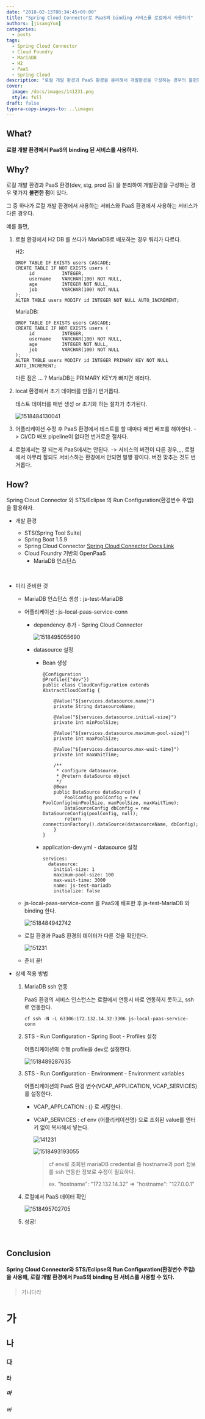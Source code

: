 ```yaml
---
date: "2018-02-13T08:34:45+09:00"
title: "Spring Cloud Connector로 PaaS의 binding 서비스를 로컬에서 사용하기"
authors: [jisangYun]
categories:
  - posts
tags:
  - Spring Cloud Connector
  - Cloud Foundry
  - MariaDB
  - H2
  - PaaS
  - Spring Cloud
description: "로컬 개발 환경과 PaaS 환경을 분리해서 개발환경을 구성하는 경우의 불편한점을 개선하기 위한 방법을 찾아보자"
cover:
  image: /docs/images/141231.png
  style: full
draft: false
typora-copy-images-to: ..\images
---
```




## What?

#### 로컬 개발 환경에서 PaaS의 binding 된 서비스를 사용하자.



## Why?

로컬 개발 환경과 PaaS 환경(dev, stg, prod 등) 을 분리하여 개발환경을 구성하는 경우 몇가지 **불편한 점**이 있다.

그 중 하나가 로컬 개발 환경에서 사용하는 서비스와 PaaS 환경에서 사용하는 서비스가 다른 경우다.



예를 들면,

1. 로컬 환경에서 H2 DB 를 쓰다가 MariaDB로 배포하는 경우 쿼리가 다르다.

   H2:

   ```
   DROP TABLE IF EXISTS users CASCADE;
   CREATE TABLE IF NOT EXISTS users (
     	id 			INTEGER,
     	username 	VARCHAR(100) NOT NULL,
     	age 		INTEGER NOT NULL,
     	job      	VARCHAR(100) NOT NULL
   );
   ALTER TABLE users MODIFY id INTEGER NOT NULL AUTO_INCREMENT;
   ```

   MariaDB:

   ```
   DROP TABLE IF EXISTS users CASCADE;
   CREATE TABLE IF NOT EXISTS users (
     	id 			INTEGER,
     	username 	VARCHAR(100) NOT NULL,
     	age 		INTEGER NOT NULL,
     	job      	VARCHAR(100) NOT NULL
   );
   ALTER TABLE users MODIFY id INTEGER PRIMARY KEY NOT NULL AUTO_INCREMENT;
   ```

   다른 점은 ... ?      MariaDB는 PRIMARY KEY가 빠지면 에러다.

2. local 환경에서 초기 데이터를 만들기 번거롭다. 

   테스트 데이터를 매번 생성 or 초기화 하는 절차가 추가된다.

   ![1518484130041](/docs/images/1518484130041.png)

3. 어플리케이션 수정 후 PaaS 환경에서 테스트를 할 때마다 매번 배포를 해야한다. -> CI/CD 배포 pipeline이 없다면 번거로운 절차다.

4. 로컬에서는 잘 되는게 PaaS에서는 안된다. -> 서비스의 버전이 다른 경우,,,, 로컬에서 아무리 잘되도 서비스하는 환경에서 안되면 말짱 꽝이다. 버전 맞추는 것도 번거롭다.



## How?

Spring Cloud Connector 와 STS/Eclipse 의 Run Configuration(환경변수 주입) 을 활용하자.



- 개발 환경

  - STS(Spring Tool Suite)
  - Spring Boot 1.5.9
  - Spring Cloud Connector [Spring Cloud Connector Docs Link](http://cloud.spring.io/spring-cloud-connectors/spring-cloud-connectors.html)
  - Cloud Foundry 기반의 OpenPaaS
    - MariaDB 인스턴스

  ​

- 미리 준비한 것

  - MariaDB 인스턴스 생성 : js-test-MariaDB

  - 어플리케이션 : js-local-paas-service-conn

    - dependency 추가 - Spring Cloud Connector

      ![1518495055690](/docs/images/1518495055690.png)

    - datasource 설정

      - Bean 생성

        ```
        @Configuration
        @Profile({"dev"})
        public class CloudConfiguration extends AbstractCloudConfig {
        	
        	@Value("${services.datasource.name}")
        	private String datasourceName;

        	@Value("${services.datasource.initial-size}")
        	private int minPoolSize;

        	@Value("${services.datasource.maximum-pool-size}")
        	private int maxPoolSize;

        	@Value("${services.datasource.max-wait-time}")
        	private int maxWaitTime;

        	/**
        	 * configure datasource.
        	 * @return dataSource object
        	 */
        	@Bean
        	public DataSource dataSource() {
        		PoolConfig poolConfig = new PoolConfig(minPoolSize, maxPoolSize, maxWaitTime);
        		DataSourceConfig dbConfig = new DataSourceConfig(poolConfig, null);
        		return connectionFactory().dataSource(datasourceName, dbConfig);
        	}
        }

        ```

      - application-dev.yml - datasource 설정

        ```
        services:
          datasource: 
            initial-size: 1
            maximum-pool-size: 100
            max-wait-time: 3000
            name: js-test-mariadb
            initialize: false
        ```

  - js-local-paas-service-conn 을 PaaS에 배포한 후 js-test-MariaDB 와 binding 한다.

    ![1518484942742](/docs/images/1518484942742.png)

  - 로컬 환경과 PaaS 환경의 데이터가 다른 것을 확인한다.

    ![151231](/docs/images/151231-8495551138.png)

  - 준비 끝!



- 상세 적용 방법

  1. MariaDB ssh 연동

     PaaS 환경의 서비스 인스턴스는 로컬에서 연동시 바로 연동하지 못하고, ssh로 연동한다.

     ```
     cf ssh -N -L 63306:172.132.14.32:3306 js-local-paas-service-conn
     ```

  2. STS - Run Configuration - Spring Boot - Profiles 설정

     어플리케이션의 수행 profile을 dev로 설정한다.

     ![1518489287635](/docs/images/1518489287635.png)

  3. STS - Run Configuration - Environment - Environment variables

     어플리케이션의 PaaS 환경 변수(VCAP_APPLICATION, VCAP_SERVICES)를 설정한다.

     - VCAP_APPLCATION : {} 로 세팅한다.

     - VCAP_SERVICES : cf env {어플리케이션명} 으로 조회된 value를 엔터키 없이 복사해서 넣는다.

       ![141231](/docs/images/1518492727313.png)

       ![1518493193055](/docs/images/1518493193055.png)

       > cf env로 조회된 mariaDB credential 중 hostname과 port 정보를 ssh 연동한 정보로 수정이 필요하다.
       >
       > ex. "hostname": "172.132.14.32" => "hostname": "127.0.0.1"

  4. 로컬에서 PaaS 데이터 확인

     ![1518495702705](/docs/images/1518495702705.png)

  5. 성공!

  ​

## Conclusion

#### Spring Cloud Connector와 STS/Eclipse의 Run Configuration(환경변수 주입)을 사용해, 로컬 개발 환경에서 PaaS의 binding 된 서비스를 사용할 수 있다.



> 가나다라

# 가

## 나

### 다

#### 라

##### 마

###### 바